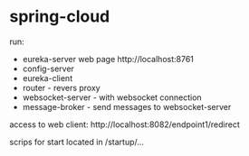 # spring-cloud

run: 
 - eureka-server web page http://localhost:8761
 - config-server
 - eureka-client
 - router - revers proxy
 - websocket-server - with websocket connection
 - message-broker - send messages to websocket-server

access to web client:
http://localhost:8082/endpoint1/redirect

scrips for start located in /startup/...
